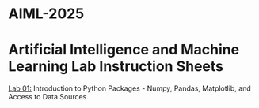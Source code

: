 # AIML-2025
# Artificial Intelligence and Machine Learning Lab Instruction Sheets
[Lab 01:](https://github.com/Tejaskumarno1/AIML_2025/blob/main/Untitled1.ipynb) Introduction to Python Packages - Numpy, Pandas, Matplotlib, and Access to Data Sources
